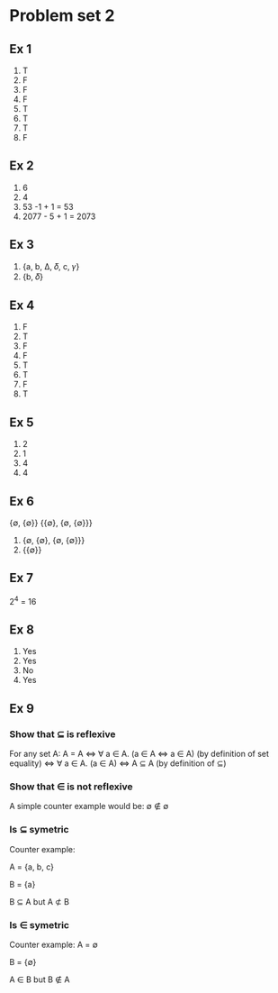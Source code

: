 # Problem set 2
## Ex 1
1. T
2. F
3. F
4. F
5. T
6. T
7. T
8. F

## Ex 2
1. 6
2. 4
3. 53 -1 + 1 = 53
4. 2077 - 5 + 1 = 2073

## Ex 3
1. {a, b, Δ, 𝛿, c, 𝛾}
2. {b, 𝛿}

## Ex 4
1. F
2. T
3. F
4. F
5. T
6. T
7. F
8. T

## Ex 5
1. 2
2. 1
3. 4
4. 4

## Ex 6
{∅, {∅}} {{∅}, {∅, {∅}}}
1. {∅, {∅}, {∅, {∅}}}
2. {{∅}}
## Ex 7
2<sup>4</sup> = 16
## Ex 8
1. Yes
2. Yes
3. No
4. Yes

## Ex 9
### Show that ⊆ is reflexive
For any set A:
A = A
<=> ∀ a ∈ A. (a ∈ A <=> a ∈ A) (by definition of set equality)
<=> ∀ a ∈ A. (a ∈ A)
<=> A ⊆ A (by definition of ⊆)
### Show that ∈ is not reflexive
A simple counter example would be:
∅ ∉ ∅
### Is  ⊆ symetric
Counter example:

A = {a, b, c}

B = {a}

B ⊆ A but A ⊄ B
### Is ∈ symetric
Counter example:
A = ∅

B = {∅}

A ∈ B but B ∉ A
